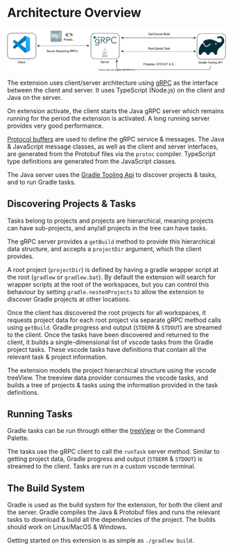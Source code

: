 # Architecture Overview

<img src="images/gradle-tasks-architecture.svg" />

The extension uses client/server architecture using [gRPC](https://grpc.io/) as the interface between the client and server. It uses TypeScript (Node.js) on the client and Java on the server.

On extension activate, the client starts the Java gRPC server which remains running for the period the extension is activated. A long running server provides very good performance.

[Protocol buffers](https://developers.google.com/protocol-buffers) are used to define the gRPC service & messages. The Java & JavaScript message classes, as well as the client and server interfaces, are generated from the Protobuf files via the `protoc` compiler. TypeScript type definitions are generated from the JavaScript classes.

The Java server uses the [Gradle Tooling Api](https://docs.gradle.org/current/userguide/third_party_integration.html#embedding) to discover projects & tasks, and to run Gradle tasks.

## Discovering Projects & Tasks

Tasks belong to projects and projects are hierarchical, meaning projects can have sub-projects, and any/all projects in the tree can have tasks.

The gRPC server provides a `getBuild` method to provide this hierarchical data structure, and accepts a `projectDir` argument, which the client provides.

A root project (`projectDir`) is defined by having a gradle wrapper script at the root (`gradlew` or `gradlew.bat`). By default the extension will search for wrapper scripts at the root of the workspaces, but you can control this behaviour by setting `gradle.nestedProjects` to allow the extension to discover Gradle projects at other locations.

Once the client has discovered the root projects for all workspaces, it requests project data for each root project via separate gRPC method calls using `getBuild`. Gradle progress and output (`STDERR` & `STDOUT`) are streamed to the client. Once the tasks have been discovered and returned to the client, it builds a single-dimensional list of vscode tasks from the Gradle project tasks. These vscode tasks have definitions that contain all the relevant task & project information.

The extension models the project hierarchical structure using the vscode treeView. The treeview data provider consumes the vscode tasks, and builds a tree of projects & tasks using the information provided in the task definitions.

## Running Tasks

Gradle tasks can be run through either the [treeView](https://code.visualstudio.com/api/extension-guides/tree-view) or the Command Palette.

The tasks use the gRPC client to call the `runTask` server method. Similar to getting project data, Gradle progress and output (`STDERR` & `STDOUT`) is streamed to the client. Tasks are run in a custom vscode terminal.

## The Build System

Gradle is used as the build system for the extension, for both the client and the server. Gradle compiles the Java & Protobuf files and runs the relevant tasks to download & build all the dependencies of the project. The builds should work on Linux/MacOS & Windows.

Getting started on this extension is as simple as `./gradlew build`.
